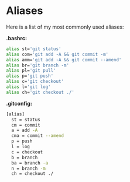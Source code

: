# Aliases

Here is a list of my most commonly used aliases:

__.bashrc:__

```bash
alias st='git status'
alias com='git add -A && git commit -m'
alias amm='git add -A && git commit --amend'
alias br='git branch -m'
alias pl='git pull'
alias p='git push'
alias c='git checkout'
alias l='git log'
alias ch='git checkout ./'
```

__.gitconfig:__

```bash
[alias]
  st = status
  cm = commit
  a = add -A
  cma = commit --amend
  p = push
  l = log
  c = checkout
  b = branch
  ba = branch -a
  n = branch -m
  ch = checkout ./
```